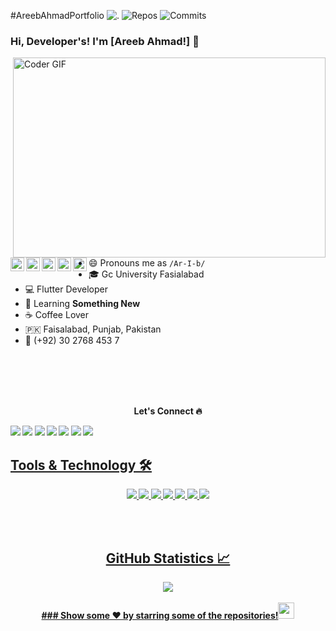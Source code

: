 #AreebAhmadPortfolio
![.](https://visitor-badge.glitch.me/badge?page_id=AreebAhmad935) ![Repos](https://badges.pufler.dev/repos/AreebAhmad935) ![Commits](https://badges.pufler.dev/commits/yearly/AreebAhmad935)
### Hi, Developer's!  I'm [Areeb Ahmad!] 👋

<img align="right" alt="Coder GIF" height=320 width=500 src="https://cdn.dribbble.com/users/1187836/screenshots/6539429/programer.gif" />


<a href="https://twitter.com/@Areebahmad935">
  <img align="left" alt="Areeb's Twitter" width="22px" src="https://cdn.jsdelivr.net/npm/simple-icons@v3/icons/twitter.svg" />
</a>
<a href="https://linkedin.com/in/areebahmad623">
  <img align="left" alt="Areeb's Linkdein" width="22px" src="https://cdn.jsdelivr.net/npm/simple-icons@v3/icons/linkedin.svg" />
</a>
<a href="https://github.com/AreebAhmad935">
  <img align="left" alt="Areeb's Github" width="22px" src="https://cdn.jsdelivr.net/npm/simple-icons@v3/icons/github.svg" />
</a>
<a href="https://instagram.com/areebahmad935/">
  <img align="left" alt="Areeb's Instagram" width="22px" src="https://cdn.jsdelivr.net/npm/simple-icons@v3/icons/instagram.svg" />
</a>
<a href="https://www.facebook.com/areebahmad935/">
  <img align="left" alt="Areeb's Facebook" width="22px" src="https://cdn.jsdelivr.net/npm/simple-icons@v3/icons/facebook.svg" />
</a>
<br/>
<br/>

- 😄 Pronouns me as `/Ar-I-b/`
- 🎓 Gc University Fasialabad
- 💻 Flutter Developer
- 🌱 Learning **Something New**
- ☕️ Coffee Lover
- 🇵🇰 Faisalabad, Punjab, Pakistan
- 📱 (+92) 30 2768 453 7

<br><br>
<br><br>
<p align="center"> <b> Let's Connect<b/> 🔥</p>
<a href="https://github.com/AreebAhmad935/">
<img src="https://img.shields.io/badge/Github-211F1F?style=for-the-badge&logo=GitHub&logoColor=ffffff"></a> 
<a href="https://www.linkedin.com/in/areebahmad623/">
<img src="https://img.shields.io/badge/Linkedin-0077B5?style=for-the-badge&logo=Linkedin&logoColor=ffffff"></a>
<a href="https://x.facebook.com/areebahmad935">
<img src="https://img.shields.io/badge/Facebook-1877F2?style=for-the-badge&logo=Facebook&logoColor=ffffff"></a>
<a href="https://twitter.com/@Areebahmad935">
<img src="https://img.shields.io/badge/Twitter-08A0E9?style=for-the-badge&logo=Twitter&logoColor=ffffff"></a>
<a href="https://www.instagram.com/areebahmad935/">
<img src="https://img.shields.io/badge/Instagram-DD2A7B?style=for-the-badge&logo=Instagram&logoColor=ffffff"></a>
<a href="mailto:areebahmad623@gmail.com">
<img src="https://img.shields.io/badge/Gmail-D44638?style=for-the-badge&logo=gmail&logoColor=ffffff"></a>
<a href="https://m.me/areebahmad935/">
<img src="https://img.shields.io/badge/Chat-1877F2?style=for-the-badge&logo=Messenger&logoColor=ffffff"></a>
<a href="https://wa.me/03027684537?text=Thank%20you%20for%20supporting%20me%20%E2%9D%A4%0ABank%20Account%20Details%0ATitle%3A%20Areeb%20Ali%0AIBAN%3A%20PK19MEZN0012750106221565">
</div>
    

## Tools & Technology 🛠
<div align="center">
<!-- <p align="center"></p> -->
<img src="https://img.shields.io/badge/Flutter-02569B?style=for-the-badge&logo=flutter&logoColor=white" />
<img src="https://img.shields.io/badge/Dart-0175C2?style=for-the-badge&logo=dart&logoColor=white" />

<img src="https://img.shields.io/badge/firebase-ffca28?style=for-the-badge&logo=firebase&logoColor=white" />
<img src="https://img.shields.io/badge/Git-F05032?style=for-the-badge&logo=git&logoColor=white" />
<img src="https://img.shields.io/badge/Adobe_Photoshop-00aeff?style=for-the-badge&logo=Adobe%20photoshop&logoColor=white"/>
<img src="https://img.shields.io/badge/Adobe_Illustrator-ff9900?style=for-the-badge&logo=Adobe-illustrator&logoColor=white" />
<img src="https://img.shields.io/badge/Adobe_XD-FF61F6?style=for-the-badge&logo=Adobe%20XD&logoColor=white" />
  
<br><br>
## GitHub Statistics 📈

<div align="center">
    <img align="center"  src="https://github-readme-stats.vercel.app/api/top-langs/?username=areebahmad935&theme=dark&layout=compact&langs_count=20&hide_title=true"/>
</div>
<br>
<div align="center">
</div>
### Show some ❤️ by starring some of the repositories!<img src="https://media.giphy.com/media/hvRJCLFzcasrR4ia7z/giphy.gif" width="26px">
